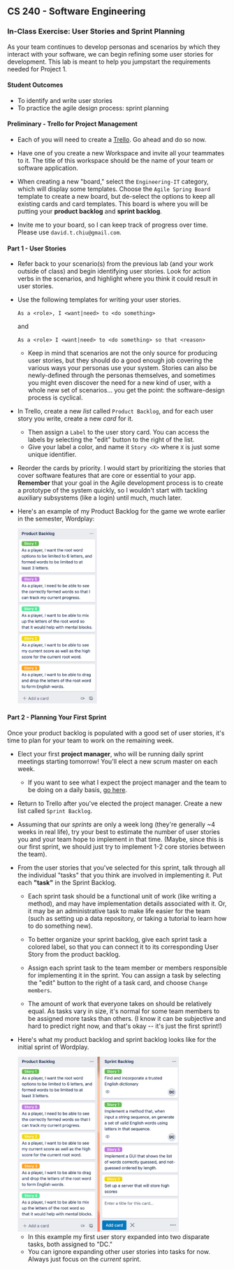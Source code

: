 ## CS 240 - Software Engineering

### In-Class Exercise: User Stories and Sprint Planning

As your team continues to develop personas and scenarios by which they interact with your software, we can begin refining some user stories for development. This lab is meant to help you jumpstart the requirements needed for Project 1.

#### Student Outcomes

- To identify and write user stories
- To practice the agile design process: sprint planning

#### Preliminary - Trello for Project Management

- Each of you will need to create a [Trello](https://trello.com/). Go ahead and do so now.

- Have one of you create a new Workspace and invite all your teammates to it. The title of this workspace should be the name of your team or software application.

- When creating a new "board," select the `Engineering-IT` category, which will display some templates. Choose the `Agile Spring Board` template to create a new board, but de-select the options to keep all existing cards and card templates. This board is where you will be putting your **product backlog** and **sprint backlog**.

- Invite me to your board, so I can keep track of progress over time. Please use `david.t.chiu@gmail.com`.

#### Part 1 - User Stories

- Refer back to your scenario(s) from the previous lab (and your work outside of class) and begin identifying user stories. Look for action verbs in the scenarios, and highlight where you think it could result in user stories.

- Use the following templates for writing your user stories.

  ```
  As a <role>, I <want|need> to <do something>
  ```

  and

  ```
  As a <role> I <want|need> to <do something> so that <reason>
  ```

  - Keep in mind that scenarios are not the only source for producing user stories, but they should do a good enough job covering the various ways your personas use your system. Stories can also be newly-defined through the personas themselves, and sometimes you might even discover the need for a new kind of user, with a whole new set of scenarios... you get the point: the software-design process is cyclical.

- In Trello, create a new _list_ called `Product Backlog`, and for each user story you write, create a new _card_ for it.

  - Then assign a `Label` to the user story card. You can access the labels by selecting the "edit" button to the right of the list.
  - Give your label a color, and name it `Story <X>` where `X` is just some unique identifier.

- Reorder the cards by priority. I would start by prioritizing the stories that cover software features that are core or essential to your app. **Remember** that your goal in the Agile development process is to create a prototype of the system quickly, so I wouldn't start with tackling auxiliary subsystems (like a login) until much, much later.

- Here's an example of my Product Backlog for the game we wrote earlier in the semester, Wordplay:

  <img src="figures/product_backlog.png" height="400px" />

#### Part 2 - Planning Your First Sprint

Once your product backlog is populated with a good set of user stories, it's time to plan for your team to work on the remaining week.

- Elect your first **project manager**, who will be running daily sprint meetings starting tomorrow! You'll elect a new scrum master on each week.

  - If you want to see what I expect the project manager and the team to be doing on a daily basis, [go here](proj2.sprints/).

- Return to Trello after you've elected the project manager. Create a new list called `Sprint Backlog`.

- Assuming that our _sprints_ are only a week long (they're generally ~4 weeks in real life), try your best to estimate the number of user stories you and your team hope to implement in that time. (Maybe, since this is our first sprint, we should just try to implement 1-2 core stories between the team).

- From the user stories that you've selected for this sprint, talk through all the individual "tasks" that you think are involved in implementing it. Put each **"task"** in the Sprint Backlog.

  - Each sprint task should be a functional unit of work (like writing a method), and may have implementation details associated with it. Or, it may be an administrative task to make life easier for the team (such as setting up a data repository, or taking a tutorial to learn how to do something new).

  - To better organize your sprint backlog, give each sprint task a colored label, so that you can connect it to its corresponding User Story from the product backlog.

  - Assign each sprint task to the team member or members responsible for implementing it in the sprint. You can assign a task by selecting the "edit" button to the right of a task card, and choose `Change members`.

  - The amount of work that everyone takes on should be relatively equal. As tasks vary in size, it's normal for some team members to be assigned more tasks than others. (I know it can be subjective and hard to predict right now, and that's okay -- it's just the first sprint!)

- Here's what my product backlog and sprint backlog looks like for the initial sprint of Wordplay.

  <img src="figures/sprint_backlog.png" height="400px" />

  - In this example my first user story expanded into two disparate tasks, both assigned to "DC."
  - You can ignore expanding other user stories into tasks for now. Always just focus on the _current_ sprint.
